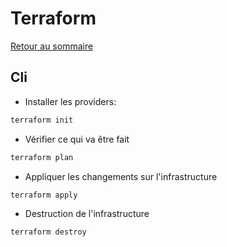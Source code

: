 # Terraform

[Retour au sommaire](docs/index)

## Cli

- Installer les providers:
```bash
terraform init
```
- Vérifier ce qui va être fait
```bash
terraform plan
```
- Appliquer les changements sur l'infrastructure
```bash
terraform apply
```
- Destruction de l'infrastructure
```bash
terraform destroy
```
